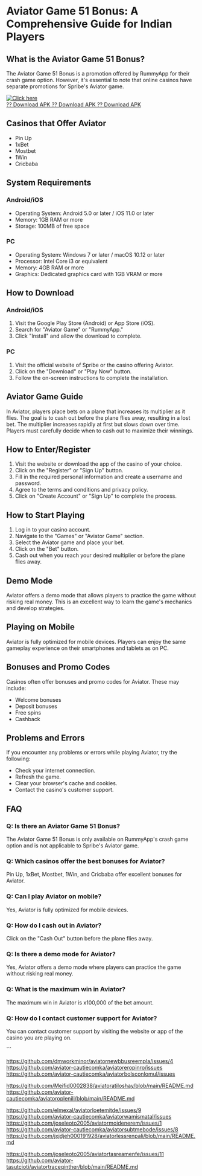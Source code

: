 # Aviator Game 51 Bonus: A Comprehensive Guide for Indian Players

## What is the Aviator Game 51 Bonus?

The Aviator Game 51 Bonus is a promotion offered by RummyApp for their
crash game option. However, it\'s essential to note that online casinos
have separate promotions for Spribe\'s Aviator game.

[![Click
here](https://readscoops.com/wp-content/uploads/2023/03/Readscoop-aviator-1-1.jpg)](https://traff.sbs/deff?key=aviator+game+51+bonus)\
[?? Download APK ?? Download APK ?? Download
APK](https://traff.sbs/deff?key=aviator+game+51+bonus)

## Casinos that Offer Aviator

-   Pin Up
-   1xBet
-   Mostbet
-   1Win
-   Cricbaba

## System Requirements

### Android/iOS

-   Operating System: Android 5.0 or later / iOS 11.0 or later
-   Memory: 1GB RAM or more
-   Storage: 100MB of free space

### PC

-   Operating System: Windows 7 or later / macOS 10.12 or later
-   Processor: Intel Core i3 or equivalent
-   Memory: 4GB RAM or more
-   Graphics: Dedicated graphics card with 1GB VRAM or more

## How to Download

### Android/iOS

1.  Visit the Google Play Store (Android) or App Store (iOS).
2.  Search for "Aviator Game" or "RummyApp."
3.  Click "Install" and allow the download to complete.

### PC

1.  Visit the official website of Spribe or the casino offering Aviator.
2.  Click on the "Download" or "Play Now" button.
3.  Follow the on-screen instructions to complete the installation.

## Aviator Game Guide

In Aviator, players place bets on a plane that increases its multiplier
as it flies. The goal is to cash out before the plane flies away,
resulting in a lost bet. The multiplier increases rapidly at first but
slows down over time. Players must carefully decide when to cash out to
maximize their winnings.

## How to Enter/Register

1.  Visit the website or download the app of the casino of your choice.
2.  Click on the "Register" or "Sign Up" button.
3.  Fill in the required personal information and create a username and
    password.
4.  Agree to the terms and conditions and privacy policy.
5.  Click on "Create Account" or "Sign Up" to complete the
    process.

## How to Start Playing

1.  Log in to your casino account.
2.  Navigate to the "Games" or "Aviator Game" section.
3.  Select the Aviator game and place your bet.
4.  Click on the "Bet" button.
5.  Cash out when you reach your desired multiplier or before the plane
    flies away.

## Demo Mode

Aviator offers a demo mode that allows players to practice the game
without risking real money. This is an excellent way to learn the
game\'s mechanics and develop strategies.

## Playing on Mobile

Aviator is fully optimized for mobile devices. Players can enjoy the
same gameplay experience on their smartphones and tablets as on PC.

## Bonuses and Promo Codes

Casinos often offer bonuses and promo codes for Aviator. These may
include:

-   Welcome bonuses
-   Deposit bonuses
-   Free spins
-   Cashback

## Problems and Errors

If you encounter any problems or errors while playing Aviator, try the
following:

-   Check your internet connection.
-   Refresh the game.
-   Clear your browser\'s cache and cookies.
-   Contact the casino\'s customer support.

## FAQ

### Q: Is there an Aviator Game 51 Bonus?

The Aviator Game 51 Bonus is only available on RummyApp\'s crash game
option and is not applicable to Spribe\'s Aviator game.

### Q: Which casinos offer the best bonuses for Aviator?

Pin Up, 1xBet, Mostbet, 1Win, and Cricbaba offer excellent bonuses for
Aviator.

### Q: Can I play Aviator on mobile?

Yes, Aviator is fully optimized for mobile devices.

### Q: How do I cash out in Aviator?

Click on the "Cash Out" button before the plane flies away.

### Q: Is there a demo mode for Aviator?

Yes, Aviator offers a demo mode where players can practice the game
without risking real money.

### Q: What is the maximum win in Aviator?

The maximum win in Aviator is x100,000 of the bet amount.

### Q: How do I contact customer support for Aviator?

You can contact customer support by visiting the website or app of the
casino you are playing on.

\`\`\`

https://github.com/dmworkminor/aviatornewbbusreempla/issues/4
https://github.com/aviator-cautiecomka/aviatoreropinro/issues
https://github.com/aviator-cautiecomka/aviatorbolsconlomul/issues

https://github.com/Meifid0002838/aviatoratiloshay/blob/main/README.md
https://github.com/aviator-cautiecomka/aviatoroplenili/blob/main/README.md

https://github.com/elmexal/aviatorloetemitde/issues/9
https://github.com/aviator-cautiecomka/aviatorwamismatal/issues
https://github.com/joseleoto2005/aviatormoidenerem/issues/1
https://github.com/aviator-cautiecomka/aviatorsubtmebode/issues/8
https://github.com/jxjdjeh000191928/aviatorlessrenpali/blob/main/README.md

https://github.com/joseleoto2005/aviatortasreamenfe/issues/11
https://github.com/aviator-tasutcioti/aviatortraceqinther/blob/main/README.md

